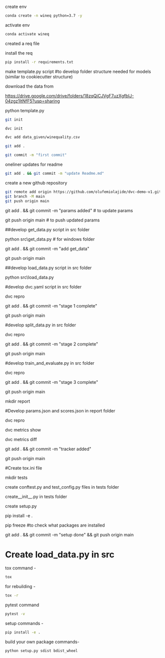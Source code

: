 create env

```bash
conda create -n wineq python=3.7 -y
```

activate env

```bash
conda activate wineq
```

created a req file

install the req

```bash
pip install -r requirements.txt
```

make template.py script #to develop folder structure needed for models (similar to cookiecutter structure)

download the data from

https://drive.google.com/drive/folders/18zqQiCJVgF7uzXgfbIJ-04zgz1ItNfF5?usp=sharing


python template.py


```bash
git init
```

```bash
dvc init 
```

```bash
dvc add data_given/winequality.csv
```

```bash
git add .
```

```bash
git commit -m "first commit"
```

oneliner updates  for readme

```bash
git add . && git commit -m "update Readme.md"
```

create a new github repository

```bash
git remote add origin https://github.com/olufemiolajide/dvc-demo-v1.git
git branch -M main
git push origin main
```



git add . && git commit -m "params added"  # to update params

git push origin main  # to push updated params


##develop get_data.py script in src folder

python src\get_data.py  # for windows folder

git add . && git commit -m "add get_data"

git push origin main


##develop load_data.py script in src folder

python src\load_data.py


#develop dvc.yaml script in src folder

dvc repro

git add . && git commit -m "stage 1 complete"

git push origin main


#develop split_data.py in src folder

dvc repro

git add . && git commit -m "stage 2 complete"

git push origin main


#develop train_and_evaluate.py in src folder

dvc repro

git add . && git commit -m "stage 3 complete"

git push origin main


mkdir report

#Develop params.json and scores.json in report folder

dvc repro

dvc metrics show

dvc metrics diff

git add . && git commit -m "tracker added"

git push origin main


#Create tox.ini file

mkdir tests

create conftest.py and test_config.py files in tests folder

create__init__.py in tests folder

create setup.py

pip install -e .

pip freeze  #to check what packages are installed


git add . && git commit -m "setup done" && git push origin main


# Create load_data.py in src

tox command -

```bash
tox
```

for rebuilding -

```bash
tox -r 
```

pytest command

```bash
pytest -v
```

setup commands -

```bash
pip install -e . 
```

build your own package commands-

```bash
python setup.py sdist bdist_wheel
```

